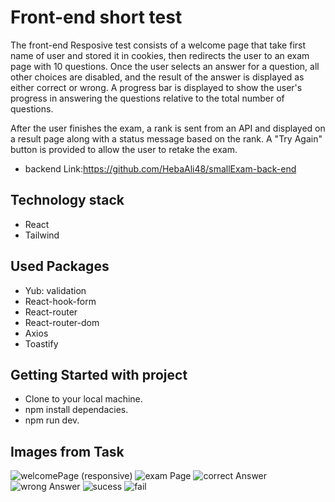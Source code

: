 # Front-end short test

The front-end Resposive test consists of a welcome page that take first name of user and stored it in cookies, then redirects the user to an exam page with 10 questions. Once the user selects an answer for a question, all other choices are disabled, and the result of the answer is displayed as either correct or wrong. A progress bar is displayed to show the user's progress in answering the questions relative to the total number of questions.

After the user finishes the exam, a rank is sent from an API and displayed on a result page along with a status message based on the rank. A "Try Again" button is provided to allow the user to retake the exam.

- backend Link:https://github.com/HebaAli48/smallExam-back-end

## Technology stack

- React
- Tailwind

## Used Packages

- Yub: validation
- React-hook-form
- React-router
- React-router-dom
- Axios
- Toastify

## Getting Started with project

- Clone to your local machine.
- npm install dependacies.
- npm run dev.
## Images from Task
![welcomePage (responsive)](https://github.com/HebaAli48/smallExam-front-end/assets/131808003/6bc4fb06-3d24-43e5-a3a5-9cb540e8baf7)
![exam Page](https://github.com/HebaAli48/smallExam-front-end/assets/131808003/91dc690f-4bf9-433a-8d6c-2efe5d7fa59a)
![correct Answer](https://github.com/HebaAli48/smallExam-front-end/assets/131808003/ef361517-7e6c-4290-8b59-800b5d2c1150)
![wrong Answer](https://github.com/HebaAli48/smallExam-front-end/assets/131808003/12572290-e570-4d43-bd73-fc6edfc826a7)
![sucess](https://github.com/HebaAli48/smallExam-front-end/assets/131808003/d430dfc7-2014-4179-9816-05674c8fb6d1)
![fail](https://github.com/HebaAli48/smallExam-front-end/assets/131808003/5440155d-e3b6-4df7-9cdf-f142d4419569)



